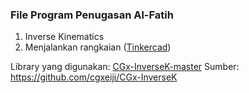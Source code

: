 ### File Program Penugasan Al-Fatih

1. Inverse Kinematics
2. Menjalankan rangkaian ([Tinkercad](https://www.tinkercad.com/things/29pkRLtrRB0-copy-of-penugasan-programmer-al-fatih-2d/editel?sharecode=sRAKju7GMzcL-xPclYp34D6PHSKFXq9yc4HCmC97RAQ))

Library yang digunakan: [CGx-InverseK-master](https://github.com/trinadiak/penugasan_al-fatih/tree/main/CGx-InverseK-master)
Sumber: https://github.com/cgxeiji/CGx-InverseK
